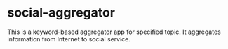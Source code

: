 social-aggregator
=================

This is a keyword-based aggregator app for specified topic. It aggregates information from Internet to social service.
